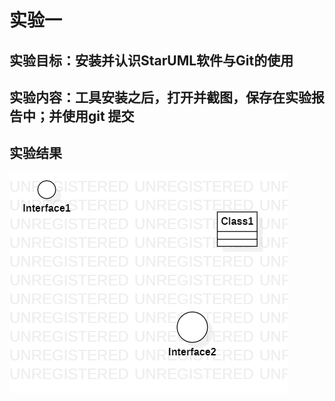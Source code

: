 # 实验一

## 实验目标：安装并认识StarUML软件与Git的使用

## 实验内容：工具安装之后，打开并截图，保存在实验报告中；并使用git 提交

## 实验结果

![第一个UML图](./model1pic.png)
